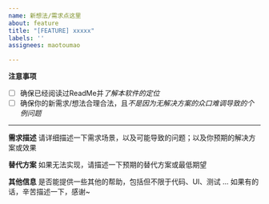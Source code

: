 ```yaml
---
name: 新想法/需求点这里
about: feature
title: "[FEATURE] xxxxx"
labels: ''
assignees: maotoumao

---
```


**注意事项**
- [ ] 确保已经阅读过ReadMe并*了解本软件的定位*
- [ ] 确保你的新需求/想法合理合法，且*不是因为无解决方案的众口难调导致的个例问题*

------

**需求描述**
请详细描述一下需求场景，以及可能导致的问题；以及你预期的解决方案或效果

**替代方案**
如果无法实现，请描述一下预期的替代方案或最低期望

**其他信息**
是否能提供一些其他的帮助，包括但不限于代码、UI、测试 ... 如果有的话，辛苦描述一下，感谢~
